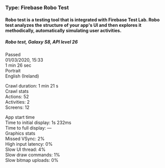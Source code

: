 ### Type: Firebase Robo Test

#### Robo test is a testing tool that is integrated with Firebase Test Lab. Robo test analyzes the structure of your app's UI and then explores it methodically, automatically simulating user activities.

##### Robo test, Galaxy S8, API level 26

Passed  
01/03/2020, 15:33  
1 min 26 sec  
Portrait  
English (Ireland)  

Crawl duration: 1 min 21 s  
Crawl stats  
Actions: 52  
Activities: 2  
Screens: 12  

App start time  
Time to initial display: 1s 232ms  
Time to full display: —  
Graphics stats  
Missed VSync: 2%  
High input latency: 0%  
Slow UI thread: 4%  
Slow draw commands: 1%  
Slow bitmap uploads: 0%  

